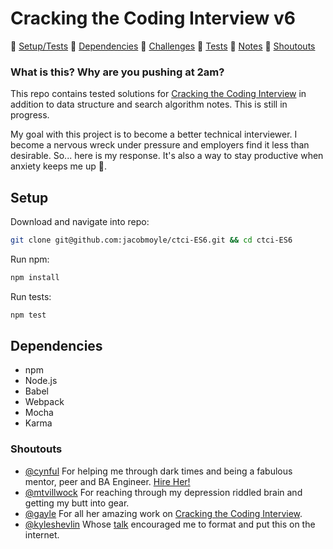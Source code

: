 # Cracking the Coding Interview v6

:clap: [Setup/Tests](#setup)
:clap: [Dependencies](#dependencies)
:clap: [Challenges](./app)
:clap: [Tests](./app/tests)
:clap: [Notes](./notes/NotesOverview.md)
:clap: [Shoutouts](#shoutouts)

### What is this? Why are you pushing at 2am?

This repo contains tested solutions for [Cracking the Coding Interview](https://www.amazon.com/Cracking-Coding-Interview-Programming-Questions/dp/0984782850/ref=pd_lpo_sbs_14_t_0?_encoding=UTF8&psc=1&refRID=0Y60VYGGXQA2PJ0NPRF3) in addition to data structure and search algorithm notes. This is still in progress.

My goal with this project is to become a better technical interviewer. I become a nervous wreck under pressure and employers find it less than desirable. So... here is my response. It's also a way to stay productive when anxiety keeps me up :tada:.

## Setup

Download and navigate into repo:
```bash
git clone git@github.com:jacobmoyle/ctci-ES6.git && cd ctci-ES6
```

Run npm:
```bash
npm install
```

Run tests:
```bash
npm test
```

## Dependencies

- npm
- Node.js
- Babel
- Webpack
- Mocha
- Karma

### Shoutouts

- [@cynful](https://github.com/cynful)
  For helping me through dark times and being a fabulous mentor, peer and BA Engineer. [Hire Her!](https://www.linkedin.com/in/cynthia-kwok-9244504a/)
- [@mtvillwock](https://twitter.com/Mtvillwock?lang=en)
  For reaching through my depression riddled brain and getting my butt into gear.
- [@gayle](https://twitter.com/gayle?lang=en)
  For all her amazing work on [Cracking the Coding Interview](https://www.amazon.com/Cracking-Coding-Interview-Programming-Questions/dp/0984782850/ref=pd_lpo_sbs_14_t_0?_encoding=UTF8&psc=1&refRID=0Y60VYGGXQA2PJ0NPRF3).
- [@kyleshevlin](https://twitter.com/kyleshevlin)
  Whose [talk](http://slides.com/kyleshevlin/improving-at-js-interviews#/) encouraged me to format and put this on the internet.
